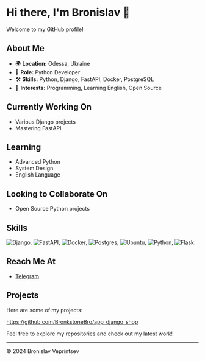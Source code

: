 # Hi there, I'm Bronislav  👋

Welcome to my GitHub profile!

## About Me

- 🌍 **Location:** Odessa, Ukraine
- 💼 **Role:** Python Developer
- 🛠️ **Skills:** Python, Django, FastAPI, Docker, PostgreSQL
- 🎯 **Interests:** Programming, Learning English, Open Source

## Currently Working On

- Various Django projects
- Mastering FastAPI

## Learning

- Advanced Python
- System Design
- English Language

## Looking to Collaborate On

- Open Source Python projects

## Skills

![Django](https://img.shields.io/badge/django-%23092E20.svg?style=for-the-badge&logo=django&logoColor=white), ![FastAPI](https://img.shields.io/badge/FastAPI-005571?style=for-the-badge&logo=fastapi), ![Docker](https://img.shields.io/badge/docker-%230db7ed.svg?style=for-the-badge&logo=docker&logoColor=white), ![Postgres](https://img.shields.io/badge/postgres-%23316192.svg?style=for-the-badge&logo=postgresql&logoColor=white), ![Ubuntu](https://img.shields.io/badge/Ubuntu-E95420?style=for-the-badge&logo=ubuntu&logoColor=white), 	![Python](https://img.shields.io/badge/python-3670A0?style=for-the-badge&logo=python&logoColor=ffdd54), 	![Flask](https://img.shields.io/badge/flask-%23000.svg?style=for-the-badge&logo=flask&logoColor=white).

## Reach Me At

- [Telegram](https://t.me/bronkstonebro)


## Projects

Here are some of my projects:

https://github.com/BronkstoneBro/app_django_shop

Feel free to explore my repositories and check out my latest work!

---

&copy; 2024 Bronislav Veprintsev
